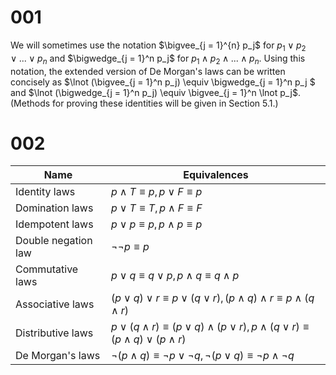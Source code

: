 # 001

We will sometimes use the notation $\bigvee_{j = 1}^{n} p_j$ for $p_1 \vee p_2 \vee ... \vee p_n$ and $\bigwedge_{j = 1}^n p_j$ for $p_1 \wedge p_2 \wedge ... \wedge p_n$. Using this notation, the extended version of De Morgan's laws can be written concisely as $\lnot (\bigvee_{j = 1}^n p_j) \equiv \bigwedge_{j = 1}^n p_j $ and $\lnot (\bigwedge_{j = 1}^n p_j) \equiv \bigvee_{j = 1}^n \lnot p_j$.(Methods for proving these identities will be given in Section 5.1.)

# 002

| **Name**            | **Equivalences**                                             |
| ------------------- | ------------------------------------------------------------ |
| Identity laws       | $p \wedge T \equiv p, p \vee F \equiv p$                     |
| Domination laws     | $p \vee T \equiv T, p \wedge F \equiv F$                     |
| Idempotent laws     | $p \vee p \equiv p, p \wedge p \equiv p$                     |
| Double negation law | $\lnot \lnot p \equiv p$                                     |
| Commutative laws    | $p \vee q \equiv q \vee p, p \wedge q \equiv q \wedge p$     |
| Associative laws    | $(p \vee q) \vee r \equiv p \vee (q \vee r), (p \wedge q) \wedge r \equiv p \wedge (q \wedge r)$ |
| Distributive laws   | $p \vee (q \wedge r) \equiv (p \vee q) \wedge (p \vee r), p \wedge (q \vee r) \equiv (p \wedge q) \vee (p \wedge r)$ |
| De Morgan's laws    | $\lnot (p \wedge q) \equiv \lnot p \vee \lnot q, \lnot (p \vee q) \equiv \lnot p \wedge \lnot q$ |

